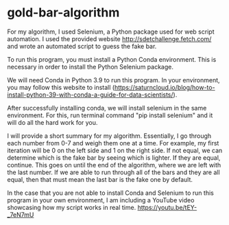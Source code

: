 # gold-bar-algorithm

For my algorithm, I used Selenium, a Python package used for web script automation.
I used the provided website http://sdetchallenge.fetch.com/ and wrote an automated script to guess the fake bar. 

To run this program, you must install a Python Conda environment. This is necessary in order to install the Python Selenium package. 

We will need Conda in Python 3.9 to run this program. In your environment, you may follow this website to install (https://saturncloud.io/blog/how-to-install-python-39-with-conda-a-guide-for-data-scientists/).

After successfully installing conda, we will install selenium in the same environment. For this, run terminal command "pip install selenium" and it will do all the hard work for you.

I will provide a short summary for my algorithm. Essentially, I go through each number from 0-7 and weigh them one at a time. For example, my first iteration will be 0 on the left side and 1 on the right side. If not equal, we can determine which is the fake bar by seeing which is lighter. If they are equal, continue. This goes on until the end of the algorithm, where we are left with the last number. If we are able to run through all of the bars and they are all equal, then that must mean the last bar is the fake one by default.

In the case that you are not able to install Conda and Selenium to run this program in your own environment, I am including a YouTube video showcasing how my script works in real time. https://youtu.be/tEY-_7eN7mU 